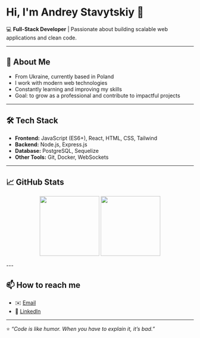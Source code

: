 # Hi, I'm Andrey Stavytskiy 👋 

💻 **Full-Stack Developer** | Passionate about building scalable web applications and clean code.  

---

## 🚀 About Me
-  From Ukraine, currently based in Poland  
-  I work with modern web technologies  
-  Constantly learning and improving my skills  
-  Goal: to grow as a professional and contribute to impactful projects  

---

## 🛠 Tech Stack
- **Frontend:** JavaScript (ES6+), React, HTML, CSS, Tailwind  
- **Backend:** Node.js, Express.js  
- **Database:** PostgreSQL, Sequelize  
- **Other Tools:** Git, Docker, WebSockets  

---

## 📈 GitHub Stats  

<p align="center">
  <img src="https://github-readme-stats.vercel.app/api?username=Alrum0&show_icons=true&theme=tokyonight&hide_border=true" height="160" />
  <img src="https://github-readme-stats.vercel.app/api/top-langs/?username=Alrum0&layout=compact&theme=tokyonight&hide_border=true" height="160" />
</p>
---

## 📫 How to reach me
- ✉️ [Email](mailto:stavytskiyandrey@gmail.com)  
- 💼 [LinkedIn](https://www.linkedin.com/in/andrey-stavytskyi-8a89a3329/)  

---

⭐️ *“Code is like humor. When you have to explain it, it’s bad.”*  

